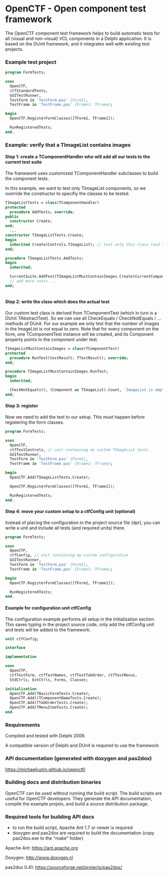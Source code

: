 # OpenCTF - Open component test framework

The OpenCTF component test framework helps to build automatic tests for all (visual and non-visual) VCL components in a Delphi application. It is based on the DUnit framework, and it integrates well with existing test projects.

### Example test project ###

```pascal
program FormTests;

uses
  OpenCTF,
  ctfStandardTests,
  GUITestRunner,
  TestForm in 'TestForm.pas' {Form1},
  TestFrame in 'TestFrame.pas' {Frame1: TFrame};

begin
  OpenCTF.RegisterFormClasses([TForm1, TFrame1]);

  RunRegisteredTests;
end.
```

### Example: verify that a TImageList contains images

#### Step 1: create a TComponentHandler who will add all our tests to the current test suite

The framework uses customized TComponentHandler subclasses to build the component tests. 

In this example, we want to test only TImageList components, so we override the constructor to specifiy the classes to be tested.

```pascal
TImageListTests = class(TComponentHandler)
protected
  procedure AddTests; override;
public
  constructor Create;
end;
  ...
constructor TImageListTests.Create;
begin
  inherited Create(Controls.TImageList); // test only this class (and subclasses)
end;

procedure TImageListTests.AddTests;
begin
  inherited;

  CurrentSuite.AddTest(TImageListMustContainImages.Create(CurrentComponent)); // see below
  // add more tests ...
end;
  
```

#### Step 2: write the class which does the actual test 

Our custom test class is derived from TComponentTest (which in turn is a DUnit TAbstractTest).
So we can use all CheckEquals / CheckNotEquals / ...  methods of DUnit.
For our example we only test that the number of images in the ImageList is not equal to zero.
Note that for every component on the form, one TComponentTest instance will be created, and its Component property points to the component under test. 

```pascal
TImageListMustContainImages = class(TComponentTest)
protected
  procedure RunTest(testResult: TTestResult); override;
end;

procedure TImageListMustContainImages.RunTest;
begin
  inherited;

  CheckNotEquals(0, (Component as TImageList).Count, 'ImageList is empty');
end;
```

#### Step 3: register

Now we need to add the test to our setup. This must happen before registering the form classes. 

```pascal
program FormTests;

uses
  OpenCTF,
  ctfTestControls, // unit containing my custom TImageList tests
  GUITestRunner,
  TestForm in 'TestForm.pas' {Form1},
  TestFrame in 'TestFrame.pas' {Frame1: TFrame};

begin
  OpenCTF.Add(TImageListTests.Create);

  OpenCTF.RegisterFormClasses([TForm1, TFrame1]);

  RunRegisteredTests;
end.
```

#### Step 4: move your custom setup to a ctfConfig unit (optional)

Instead of placing the configuration in the project source file (dpr), you can write a unit and include all tests (and required units) there.

```pascal
program FormTests;

uses
  OpenCTF,
  ctfConfig, // unit containing my custom configuration
  GUITestRunner,
  TestForm in 'TestForm.pas' {Form1},
  TestFrame in 'TestFrame.pas' {Frame1: TFrame};

begin
  OpenCTF.RegisterFormClasses([TForm1, TFrame1]);

  RunRegisteredTests;
end.
```

#### Example for configuration unit ctfConfig

The configuration example performs all setup in the initialization section. 
This saves typing in the project source code, only add the ctfConfig unit and tests will be added to the framework.

```pascal
unit ctfConfig;

interface

implementation

uses
  OpenCTF,
  ctfTestForm, ctfTestNames, ctfTestTabOrder, ctfTestMenus,
  StdCtrls, ExtCtrls, Forms, Classes;

initialization
  OpenCTF.Add(TBasicFormTests.Create);
  OpenCTF.Add((TComponentNameTests.Create);
  OpenCTF.Add(TTabOrderTests.Create);
  OpenCTF.Add(TMenuItemTests.Create);
end.  
```

### Requirements ###

Compiled and tested with Delphi 2009.

A compatible version of Delphi and DUnit is required to use the framework.

### API documentation (generated with doxygen and pas2dox) ###

https://michaeljustin.github.io/openctf/

### Building docs and distribution binaries ###

OpenCTF can be used without running the build script. The build scripts are useful for OpenCTF developers. They generate the API documentation, compile the example projets, and build a source distribution package.

### Required tools for building API docs ###

- to run the build script, Apache Ant 1.7 or newer is required
- doxygen and pas2dox are required to build the documentation (copy pas2dox.exe to the "make" folder)

Apache Ant: 
https://ant.apache.org

Doxygen:
http://www.doxygen.nl

pas2dox 0.41:
https://sourceforge.net/projects/pas2dox/
